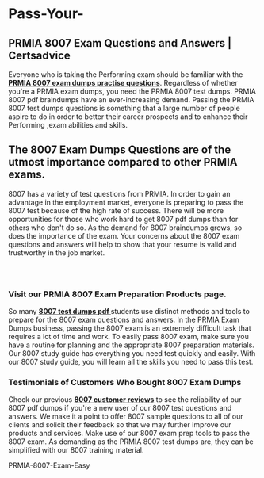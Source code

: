 # Pass-Your-<h2><strong>PRMIA 8007 Exam Questions and Answers | Certsadvice</strong></h2> <p>Everyone who is taking the Performing exam should be familiar with the <a href="http://www.certsadvice.com/prmia/8007-practice-questions"><strong>PRMIA 8007 exam dumps practise questions</strong></a>. Regardless of whether you&#39;re a PRMIA exam dumps, you need the PRMIA 8007 test dumps. PRMIA 8007 pdf braindumps have an ever-increasing demand. Passing the PRMIA 8007 test dumps questions is something that a large number of people aspire to do in order to better their career prospects and to enhance their Performing ,exam abilities and skills.</p> <h2><strong>The 8007 Exam Dumps Questions are of the utmost importance compared to other PRMIA exams.</strong></h2> <p>8007 has a variety of test questions from PRMIA. In order to gain an advantage in the employment market, everyone is preparing to pass the 8007 test because of the high rate of success. There will be more opportunities for those who work hard to get 8007 pdf dumps than for others who don&#39;t do so. As the demand for 8007 braindumps grows, so does the importance of the exam. Your concerns about the 8007 exam questions and answers will help to show that your resume is valid and trustworthy in the job market.</p> <p><a href="http://www.certsadvice.com/prmia/8007-practice-questions" style="display: block; padding: 1em 0; text-align: center; "><img alt="" src="https://1.bp.blogspot.com/-RUOr8Wn-CRk/YUYAxC8kcHI/AAAAAAAAAnw/F7BbdI3tw8QDj5z8iX0vQAioQzKiUxduwCLcBGAsYHQ/s0/unnamed.jpg" /></a></p> <h3><strong>Visit our PRMIA 8007 Exam Preparation Products page.</strong></h3> <p>So many <a href="http://www.certsadvice.com/prmia/8007-practice-questions"><strong>8007 test dumps pdf </strong></a>students use distinct methods and tools to prepare for the 8007 exam questions and answers. In the PRMIA Exam Dumps business, passing the 8007 exam is an extremely difficult task that requires a lot of time and work. To easily pass 8007 exam, make sure you have a routine for planning and the appropriate 8007 preparation materials. Our 8007 study guide has everything you need test quickly and easily. With our 8007 study guide, you will learn all the skills you need to pass this test.</p> <h3><strong>Testimonials of Customers Who Bought 8007 Exam Dumps</strong></h3> <p>Check our previous <a href="http://www.certsadvice.com/prmia/8007-practice-questions"><strong>8007 customer reviews</strong></a> to see the reliability of our 8007 pdf dumps if you&#39;re a new user of our 8007 test questions and answers. We make it a point to offer 8007 sample questions to all of our clients and solicit their feedback so that we may further improve our products and services. Make use of our 8007 exam prep tools to pass the 8007 exam. As demanding as the PRMIA 8007 test dumps are, they can be simplified with our 8007 training material.</p>PRMIA-8007-Exam-Easy
